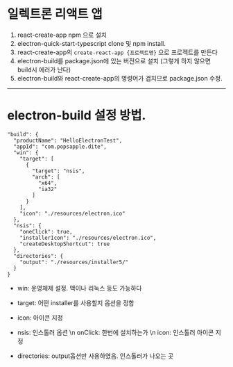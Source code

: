 일렉트론 리액트 앱
=================
1. react-create-app npm 으로 설치
2. electron-quick-start-typescript clone 및 npm install.
3. react-create-app의 `create-react-app {프로젝트명}` 으로 프로젝트를 만든다
4. electron-build를 package.json에 있는 버전으로 설치 (그렇게 하지 않으면 build시 에러가 난다)
5. electron-build와 react-create-app의 명령어가 겹치므로 package.json 수정.

***

# electron-build 설정 방법.
  ```
  "build": {
    "productName": "HelloElectronTest",
    "appId": "com.popsapple.dite",
    "win": {
      "target": [
        {
          "target": "nsis",
          "arch": [
            "x64",
            "ia32"
          ]
        }
      ],
      "icon": "./resources/electron.ico"
    },
    "nsis": {
      "oneClick": true,
      "installerIcon": "./resources/electron.ico",
      "createDesktopShortcut": true
    },
    "directories": {
      "output": "./resources/installer5/"
    }
  }
  ```
  - win: 운영체제 설정. 맥이나 리눅스 등도 가능하다
  - target: 어떤 installer를 사용할지 옵션을 정함
  - icon: 아이콘 지정

  - nsis: 인스톨러 옵션 \n onClick: 한번에 설치하는가 \n icon: 인스톨러 아이콘 지정
  - directories: output옵션만 사용하였음. 인스톨러가 나오는 곳
